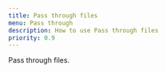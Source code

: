 ```yaml
---
title: Pass through files
menu: Pass through
description: How to use Pass through files
priority: 0.9
---
```


Pass through files.
